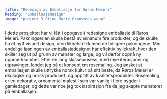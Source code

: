 ```yaml
---
title: "Redesign av Emballasje for Røros Meieri"
heading: "Emballasjedesign"
image: "project_3_Stine Marie Grønsveen.webp"
---
```


I dette prosjektet har vi fått i oppgave å redesigne emballasje til Røros Meieri. Pakningserien skulle bestå av minimum fire produkter, og de skulle ha et nytt visuelt design, uten likhetstrekk med de tidligere pakningene. Min endelige løsningen av emballasjedesignet har effektiv hyllekraft, hvor den skiller seg ut på grunn av mønster og farge, og vil derfor oppnå ny oppmerksomhet. Etter en lang skisseprosess, med mye iterasjoner og utprøvinger, landet jeg på et konsept om rosemaling. Jeg ønsket at emballasjen skulle uttrykke norsk kultur på sitt beste, da Røros Meieri er økologisk og norsk produsert, og opptatt av kvalitetsprodukter. Rosemaling er en dekorativ, ornamental malestil som var vanlig i flere bygder i gamledager, og dette var noe jeg tok inspirasjon fra da jeg skapte mønsteret på emballasjen.
